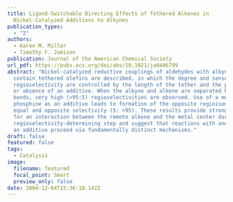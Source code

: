 ```yaml
---
title: Ligand-Switchable Directing Effects of Tethered Alkenes in
  Nickel-Catalyzed Additions to Alkynes
publication_types:
  - "2"
authors:
  - Karen M. Miller
  - Timothy F. Jamison
publication: Journal of the American Chemical Society
url_pdf: https://pubs.acs.org/doi/abs/10.1021/ja0446799
abstract: "Nickel-catalyzed reductive couplings of aldehydes with alkynes that
  contain tethered olefins are described, in which the degree and sense of
  regioselectivity are controlled by the length of the tether and the presence
  or absence of an additive. When the alkyne and alkene are separated by four
  bonds, very high (>95:5) regioselectivities are observed. Use of a monodentate
  phosphine as an additive leads to formation of the opposite regioisomer in
  equal and opposite selectivity (5: >95). These results provide strong evidence
  for an interaction between the remote alkene and the metal center during the
  regioselectivity-determining step and suggest that reactions with and without
  an additive proceed via fundamentally distinct mechanisms."
draft: false
featured: false
tags:
  - Catalysis
image:
  filename: featured
  focal_point: Smart
  preview_only: false
date: 2004-12-04T15:36:18.142Z
---
```

